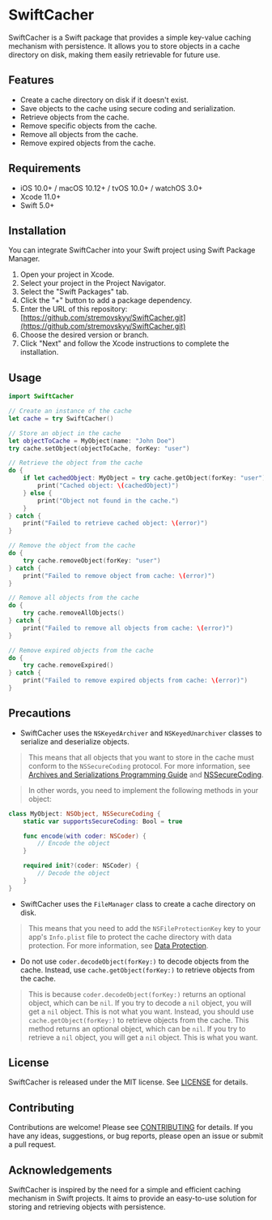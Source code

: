# SwiftCacher

SwiftCacher is a Swift package that provides a simple key-value caching mechanism with persistence. It allows you to store objects in a cache directory on disk, making them easily retrievable for future use.

## Features

- Create a cache directory on disk if it doesn't exist.
- Save objects to the cache using secure coding and serialization.
- Retrieve objects from the cache.
- Remove specific objects from the cache.
- Remove all objects from the cache.
- Remove expired objects from the cache.

## Requirements

- iOS 10.0+ / macOS 10.12+ / tvOS 10.0+ / watchOS 3.0+
- Xcode 11.0+
- Swift 5.0+

## Installation

You can integrate SwiftCacher into your Swift project using Swift Package Manager.

1. Open your project in Xcode.
2. Select your project in the Project Navigator.
3. Select the "Swift Packages" tab.
4. Click the "+" button to add a package dependency.
5. Enter the URL of this repository: [https://github.com/stremovskyy/SwiftCacher.git](https://github.com/stremovskyy/SwiftCacher.git)
6. Choose the desired version or branch.
7. Click "Next" and follow the Xcode instructions to complete the installation.

## Usage

```swift
import SwiftCacher

// Create an instance of the cache
let cache = try SwiftCacher()

// Store an object in the cache
let objectToCache = MyObject(name: "John Doe")
try cache.setObject(objectToCache, forKey: "user")

// Retrieve the object from the cache
do {
    if let cachedObject: MyObject = try cache.getObject(forKey: "user") {
        print("Cached object: \(cachedObject)")
    } else {
        print("Object not found in the cache.")
    }
} catch {
    print("Failed to retrieve cached object: \(error)")
}

// Remove the object from the cache
do {
    try cache.removeObject(forKey: "user")
} catch {
    print("Failed to remove object from cache: \(error)")
}

// Remove all objects from the cache
do {
    try cache.removeAllObjects()
} catch {
    print("Failed to remove all objects from cache: \(error)")
}

// Remove expired objects from the cache
do {
    try cache.removeExpired()
} catch {
    print("Failed to remove expired objects from cache: \(error)")
}
```

## Precautions

 - SwiftCacher uses the `NSKeyedArchiver` and `NSKeyedUnarchiver` classes to serialize and deserialize objects. 

>This means that all objects that you want to store in the cache must conform to the `NSSecureCoding` protocol.
For more information, see [Archives and Serializations Programming Guide](https://developer.apple.com/library/archive/documentation/Cocoa/Conceptual/Archiving/Archiving.html) and [NSSecureCoding](https://developer.apple.com/documentation/foundation/nssecurecoding).

> In other words, you need to implement the following methods in your object:

```swift
class MyObject: NSObject, NSSecureCoding {
    static var supportsSecureCoding: Bool = true

    func encode(with coder: NSCoder) {
        // Encode the object
    }

    required init?(coder: NSCoder) {
        // Decode the object
    }
}
```

- SwiftCacher uses the `FileManager` class to create a cache directory on disk.

> This means that you need to add the `NSFileProtectionKey` key to your app's `Info.plist` file to protect the cache directory with data protection. For more information, see [Data Protection](https://developer.apple.com/documentation/uikit/core_app/protecting_the_user_s_privacy/encrypting_your_app_s_files).

- Do not use `coder.decodeObject(forKey:)` to decode objects from the cache. Instead, use `cache.getObject(forKey:)` to retrieve objects from the cache.

> This is because `coder.decodeObject(forKey:)` returns an optional object, which can be `nil`. If you try to decode a `nil` object, you will get a `nil` object. This is not what you want. Instead, you should use `cache.getObject(forKey:)` to retrieve objects from the cache. This method returns an optional object, which can be `nil`. If you try to retrieve a `nil` object, you will get a `nil` object. This is what you want.
 

## License

SwiftCacher is released under the MIT license. See [LICENSE](LICENSE) for details.

## Contributing

Contributions are welcome! Please see [CONTRIBUTING](CONTRIBUTING.md) for details.
If you have any ideas, suggestions, or bug reports, please open an issue or submit a pull request.

## Acknowledgements

SwiftCacher is inspired by the need for a simple and efficient caching mechanism in Swift projects. It aims to provide an easy-to-use solution for storing and retrieving objects with persistence.
